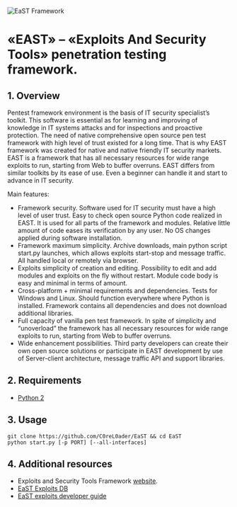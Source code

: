 ![EaST Framework](https://github.com/C0reL0ader/EaST/blob/master/logo.png "EaST Framework")
# «EAST» – «Exploits And Security Tools» penetration testing framework.

## 1. Overview
Pentest framework environment is the basis of IT security specialist’s toolkit.
This software is essential as for learning and improving of knowledge in IT systems attacks and for inspections and proactive protection.
The need of native comprehensive open source pen test framework with high level of trust existed for a long time. That is why EAST framework was created for native and native friendly IT security markets.
EAST is a framework that has all necessary resources for wide range exploits to run, starting from Web to buffer overruns.
EAST differs from similar toolkits by its ease of use. Even a beginner can handle it and start to advance in IT security.

Main features:
* Framework security.
    Software used for IT security must have a high level of user trust. Easy to check open source Python code realized in EAST. It is used for all parts of the framework and modules. Relative little amount of code eases its verification by any user. No OS changes applied during software installation.
* Framework maximum simplicity.
    Archive downloads, main python script start.py launches, which allows exploits start-stop and message traffic. All handled local or remotely via browser.
* Exploits simplicity of creation and editing.
    Possibility to edit and add modules and exploits on the fly without restart. Module code body is easy and minimal in terms of amount.
* Cross-platform + minimal requirements and dependencies.
Tests for Windows and Linux. Should function everywhere where Python is installed. Framework contains all dependencies and does not download additional libraries.
* Full capacity of vanilla pen test framework.
    In spite of simplicity and “unoverload” the framework has all necessary resources for wide range exploits to run, starting from Web to buffer overruns.
* Wide enhancement possibilities.
    Third party developers can create their own open source solutions or participate in EAST development by use of Server-client architecture, message traffic API and support libraries.

## 2. Requirements
* [Python 2](https://www.python.org/downloads/)

## 3. Usage
    git clone https://github.com/C0reL0ader/EaST && cd EaST
    python start.py [-p PORT] [--all-interfaces]

## 4. Additional resources
* Exploits and Security Tools Framework [website](http://eastfw.com/).
* [EaST Exploits DB](http://eastexploits.com/)
* [EaST exploits developer guide](https://github.com/C0reL0ader/EaST/wiki)
